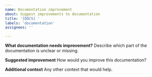 ```yaml
---
name: Documentation improvement
about: Suggest improvements to documentation
title: '[DOCS] '
labels: 'documentation'
assignees: ''

---
```


__What documentation needs improvement?__
Describe which part of the documentation is unclear or missing.

__Suggested improvement__
How would you improve this documentation?

__Additional context__
Any other context that would help.

